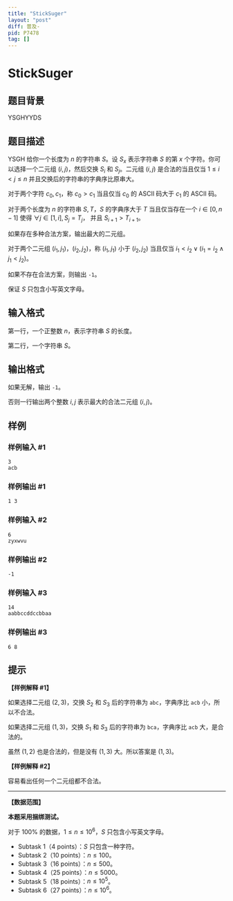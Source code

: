 ```yaml
---
title: "StickSuger"
layout: "post"
diff: 普及-
pid: P7478
tag: []
---
```

# StickSuger
## 题目背景

YSGHYYDS
## 题目描述

YSGH 给你一个长度为 $n$ 的字符串 $S$。设 $S_x$ 表示字符串 $S$ 的第 $x$ 个字符。你可以选择一个二元组 $(i,j)$，然后交换 $S_i$ 和 $S_j$。二元组 $(i,j)$ 是合法的当且仅当 $1\leq i<j\leq n$ 并且交换后的字符串的字典序比原串大。

对于两个字符 $c_0,c_1$，称 $c_0>c_1$ 当且仅当 $c_0$ 的 ASCII 码大于 $c_1$ 的 ASCII 码。

对于两个长度为 $n$ 的字符串 $S,T$，$S$ 的字典序大于 $T$ 当且仅当存在一个 $i\in [0,n-1]$ 使得 $\forall j\in[1,i],S_j=T_j$， 并且 $S_{i+1}>T_{i+1}$。

如果存在多种合法方案，输出最大的二元组。

对于两个二元组 $(i_1,j_1)$，$(i_2,j_2)$，称  $(i_1,j_1)$ 小于 $(i_2,j_2)$ 当且仅当 $i_1<i_2\lor(i_1=i_2\land j_1<j_2)$。

如果不存在合法方案，则输出 `-1`。 

保证 $S$ 只包含小写英文字母。
## 输入格式

第一行，一个正整数 $n$，表示字符串 $S$ 的长度。

第二行，一个字符串 $S$。
## 输出格式

如果无解，输出 `-1`。

否则一行输出两个整数 $i,j$ 表示最大的合法二元组 $(i,j)$。
## 样例

### 样例输入 #1
```
3
acb
```
### 样例输出 #1
```
1 3
```
### 样例输入 #2
```
6
zyxwvu
```
### 样例输出 #2
```
-1
```
### 样例输入 #3
```
14
aabbccddccbbaa
```
### 样例输出 #3
```
6 8
```
## 提示

**【样例解释 #1】**

如果选择二元组 $(2,3)$，交换 $S_2$ 和 $S_3$ 后的字符串为 `abc`，字典序比 `acb` 小，所以不合法。

如果选择二元组 $(1,3)$，交换 $S_1$ 和 $S_3$ 后的字符串为 `bca`，字典序比 `acb` 大，是合法的。

虽然 $(1,2)$ 也是合法的，但是没有 $(1,3)$ 大。所以答案是 $(1,3)$。 

**【样例解释 #2】**

容易看出任何一个二元组都不合法。

---

**【数据范围】**

**本题采用捆绑测试。**

对于 $100\%$ 的数据，$1\leq n\leq 10^6$，$S$ 只包含小写英文字母。

- Subtask 1（4 points）：$S$ 只包含一种字符。
- Subtask 2（10 points）：$n\leq 100$。
- Subtask 3（16 points）：$n\leq 500$。
- Subtask 4（25 points）：$n\leq 5000$。
- Subtask 5（18 points）：$n\leq 10^5$。
- Subtask 6（27 points）：$n\leq 10^6$。

